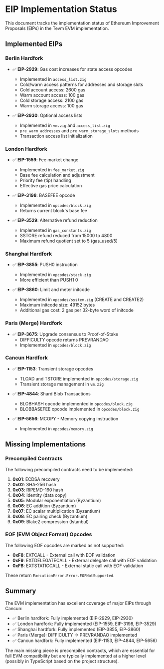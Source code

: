 # EIP Implementation Status

This document tracks the implementation status of Ethereum Improvement Proposals (EIPs) in the Tevm EVM implementation.

## Implemented EIPs

### Berlin Hardfork
- ✅ **EIP-2929**: Gas cost increases for state access opcodes
  - Implemented in `access_list.zig`
  - Cold/warm access patterns for addresses and storage slots
  - Cold account access: 2600 gas
  - Warm account access: 100 gas
  - Cold storage access: 2100 gas
  - Warm storage access: 100 gas

- ✅ **EIP-2930**: Optional access lists
  - Implemented in `vm.zig` and `access_list.zig`
  - `pre_warm_addresses` and `pre_warm_storage_slots` methods
  - Transaction access list initialization

### London Hardfork
- ✅ **EIP-1559**: Fee market change
  - Implemented in `fee_market.zig`
  - Base fee calculation and adjustment
  - Priority fee (tip) handling
  - Effective gas price calculation

- ✅ **EIP-3198**: BASEFEE opcode
  - Implemented in `opcodes/block.zig`
  - Returns current block's base fee

- ✅ **EIP-3529**: Alternative refund reduction
  - Implemented in `gas_constants.zig`
  - SSTORE refund reduced from 15000 to 4800
  - Maximum refund quotient set to 5 (gas_used/5)

### Shanghai Hardfork
- ✅ **EIP-3855**: PUSH0 instruction
  - Implemented in `opcodes/stack.zig`
  - More efficient than PUSH1 0

- ✅ **EIP-3860**: Limit and meter initcode
  - Implemented in `opcodes/system.zig` (CREATE and CREATE2)
  - Maximum initcode size: 49152 bytes
  - Additional gas cost: 2 gas per 32-byte word of initcode

### Paris (Merge) Hardfork
- ✅ **EIP-3675**: Upgrade consensus to Proof-of-Stake
  - DIFFICULTY opcode returns PREVRANDAO
  - Implemented in `opcodes/block.zig`

### Cancun Hardfork
- ✅ **EIP-1153**: Transient storage opcodes
  - TLOAD and TSTORE implemented in `opcodes/storage.zig`
  - Transient storage management in `vm.zig`

- ✅ **EIP-4844**: Shard Blob Transactions
  - BLOBHASH opcode implemented in `opcodes/block.zig`
  - BLOBBASEFEE opcode implemented in `opcodes/block.zig`

- ✅ **EIP-5656**: MCOPY - Memory copying instruction
  - Implemented in `opcodes/memory.zig`

## Missing Implementations

### Precompiled Contracts
The following precompiled contracts need to be implemented:
1. **0x01**: ECDSA recovery
2. **0x02**: SHA-256 hash
3. **0x03**: RIPEMD-160 hash
4. **0x04**: Identity (data copy)
5. **0x05**: Modular exponentiation (Byzantium)
6. **0x06**: EC addition (Byzantium)
7. **0x07**: EC scalar multiplication (Byzantium)
8. **0x08**: EC pairing check (Byzantium)
9. **0x09**: Blake2 compression (Istanbul)

### EOF (EVM Object Format) Opcodes
The following EOF opcodes are marked as not supported:
- **0xF8**: EXTCALL - External call with EOF validation
- **0xF9**: EXTDELEGATECALL - External delegate call with EOF validation
- **0xFB**: EXTSTATICCALL - External static call with EOF validation

These return `ExecutionError.Error.EOFNotSupported`.

## Summary

The EVM implementation has excellent coverage of major EIPs through Cancun:
- ✅ Berlin hardfork: Fully implemented (EIP-2929, EIP-2930)
- ✅ London hardfork: Fully implemented (EIP-1559, EIP-3198, EIP-3529)
- ✅ Shanghai hardfork: Fully implemented (EIP-3855, EIP-3860)
- ✅ Paris (Merge): DIFFICULTY → PREVRANDAO implemented
- ✅ Cancun hardfork: Fully implemented (EIP-1153, EIP-4844, EIP-5656)

The main missing piece is precompiled contracts, which are essential for full EVM compatibility but are typically implemented at a higher level (possibly in TypeScript based on the project structure).